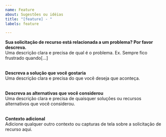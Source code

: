 ```yaml
---
name: Feature
about: Sugestões ou idéias
title: "[feature] - "
labels: feature

---
```


**Sua solicitação de recurso está relacionada a um problema? Por favor descreva.**\
Uma descrição clara e precisa de qual é o problema. Ex. Sempre fico frustrado quando[...]

\
**Descreva a solução que você gostaria**\
Uma descrição clara e precisa do que você deseja que aconteça.

\
**Descreva as alternativas que você considerou**\
Uma descrição clara e precisa de quaisquer soluções ou recursos alternativos que você considerou.

\
**Contexto adicional**\
Adicione qualquer outro contexto ou capturas de tela sobre a solicitação de recurso aqui.

